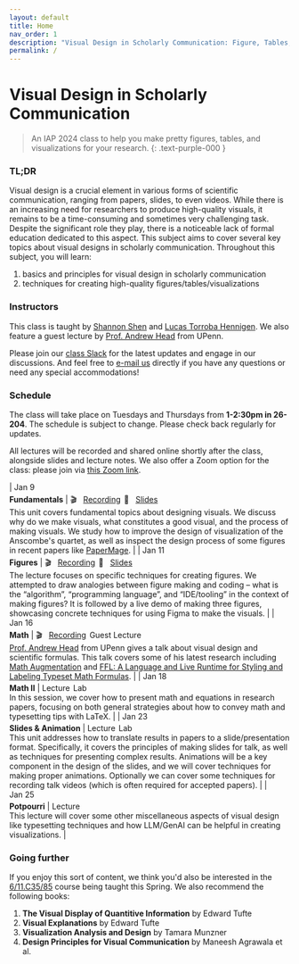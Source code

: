 ```yaml
---
layout: default
title: Home
nav_order: 1
description: "Visual Design in Scholarly Communication: Figure, Tables, Visualizations, and Beyond"
permalink: /
---
```


# Visual Design in Scholarly Communication

> An IAP 2024 class to help you make pretty figures, tables, and visualizations for your research.
{: .text-purple-000	}

<!-- IAP 2024
{: .label .label-blue }
Tue/Thu 1-2:30pm
{: .label .label-blue }
26-204
{: .label .label-blue } -->

### TL;DR

Visual design is a crucial element in various forms of scientific communication, ranging from papers, slides, to even videos. While there is an increasing need for researchers to produce high-quality visuals, it remains to be a time-consuming and sometimes very challenging task. Despite the significant role they play, there is a noticeable lack of formal education dedicated to this aspect. This subject aims to cover several key topics about visual designs in scholarly communication. Throughout this subject, you will learn: 
1. basics and principles for visual design in scholarly communication 
2. techniques for creating high-quality figures/tables/visualizations

### Instructors

This class is taught by [Shannon Shen](https://www.szj.io/) and [Lucas Torroba Hennigen](https://ltorroba.github.io/). We also feature a guest lecture by [Prof. Andrew Head](https://www.andrewhead.info/) from UPenn.

Please join our [class Slack](https://join.slack.com/t/better-visual/shared_invite/zt-2a2bjoizb-hiTF6jP6i0WqS69jqc~AJQ) for the latest updates and engage in our discussions. And feel free to [e-mail us](mailto:zjshen@mit.edu,lucastor@mit.edu) directly if you have any questions or need any special accommodations!

### Schedule
The class will take place on Tuesdays and Thursdays from **1-2:30pm in 26-204**. The schedule is subject to change. Please check back regularly for updates.

All lectures will be recorded and shared online shortly after the class, alongside slides and lecture notes. We also offer a Zoom option for the class: please join via [this Zoom link](https://mit.zoom.us/j/98891264144). 

| <span class="text-grey-dk-000" style="display: inline-block; margin: 0 2px 4px 0;">Jan 9</span><br>**Fundamentals** | <span class="label label-grey" style="margin: 0 2px 4px 0;">🎬&nbsp;&nbsp;&nbsp;<a href="https://www.youtube.com/watch?v=7SXmxuZ0gx4">Recording</a></span> <span class="label label-grey" style="margin: 0 2px 4px 0;">📑&nbsp;&nbsp;&nbsp;<a href="https://drive.google.com/file/d/1C7bIkCI9DSWXLFPE70KvfDO_xBKu6-jv/view?usp=sharing">Slides</a></span> <br> This unit covers fundamental topics about designing visuals. We discuss why do we make visuals, what constitutes a good visual, and the process of making visuals. We study how to improve the design of visualization of the Anscombe's quartet, as well as inspect the design process of some figures in recent papers like [PaperMage](https://aclanthology.org/2023.emnlp-demo.45.pdf). |
| <span class="text-grey-dk-000" style="display: inline-block; margin: 0 2px 4px 0;">Jan 11</span><br>**Figures** | <span class="label label-grey" style="margin: 0 2px 4px 0;">🎬&nbsp;&nbsp;&nbsp;<a href="https://www.youtube.com/watch?v=nae_0z_A0uc">Recording</a></span> <span class="label label-grey" style="margin: 0 2px 4px 0;">📑&nbsp;&nbsp;&nbsp;<a href="https://drive.google.com/file/d/1ihv8oeI53aKLXGciDWOKeMEBfS43op6Z/view?usp=sharing">Slides</a></span> <br> The lecture focuses on specific techniques for creating figures. We attempted to draw analogies between figure making and coding – what is the “algorithm”, “programming language”, and “IDE/tooling” in the context of making figures? It is followed by a live demo of making three figures, showcasing concrete techniques for using Figma to make the visuals. | 
| <span class="text-grey-dk-000" style="display: inline-block; margin: 0 2px 4px 0;">Jan 16</span><br>**Math** | <span class="label label-grey" style="margin: 0 2px 4px 0;">🎬&nbsp;&nbsp;&nbsp;<a href="https://www.youtube.com/watch?v=UeotcvUcQOk">Recording</a></span><span class="text-grey-dk-000" style="font-style: italic;"></span> <span class="label label-red" style="margin: 0 2px 4px 0;">Guest Lecture</span><br> [Prof. Andrew Head](https://andrewhead.info/) from UPenn gives a talk about visual design and scientific formulas. This talk covers some of his latest research including [Math Augmentation](https://andrewhead.info/assets/pdf/augmented-formulas.pdf) and [FFL: A Language and Live Runtime for Styling and Labeling Typeset Math Formulas](https://dl.acm.org/doi/fullHtml/10.1145/3586183.3606731). | 
| <span class="text-grey-dk-000" style="display: inline-block; margin: 0 2px 4px 0;">Jan 18</span><br>**Math II** | <span class="label label-green" style="margin: 0 2px 4px 0;">Lecture</span> <span class="label label-blue" style="margin: 0 2px 4px 0;">Lab</span> <br> In this session, we cover how to present math and equations in research papers, focusing on both general strategies about how to convey math and typesetting tips with LaTeX. | 
| <span class="text-grey-dk-000" style="display: inline-block; margin: 0 2px 4px 0;">Jan 23</span><br>**Slides & Animation** | <span class="label label-green" style="margin: 0 2px 4px 0;">Lecture</span> <span class="label label-blue" style="margin: 0 2px 4px 0;">Lab</span> <br> This unit addresses how to translate results in papers to a slide/presentation format. Specifically, it covers the principles of making slides for talk, as well as techniques for presenting complex results. Animations will be a key component in the design of the slides, and we will cover techniques for making proper animations. Optionally we can cover some techniques for recording talk videos (which is often required for accepted papers). |
| <span class="text-grey-dk-000" style="display: inline-block; margin: 0 2px 4px 0;">Jan 25</span><br>**Potpourri** | <span class="label label-green" style="margin: 0 2px 4px 0;">Lecture</span> <br> This lecture will cover some other miscellaneous aspects of visual design like typesetting techniques and how LLM/GenAI can be helpful in creating visualizations. |

<!-- IAP 2024, 1-2:30pm Tuesdays and Thursdays, room 26-204
{: .text-grey-dark-300	 }  -->

### Going further

If you enjoy this sort of content, we think you'd also be interested in the [6/11.C35/85](https://vis-society.github.io/) course being taught this Spring. We also recommend the following books:

1. **The Visual Display of Quantitive Information** by Edward Tufte
2. **Visual Explanations** by Edward Tufte
3. **Visualization Analysis and Design** by Tamara Munzner
4. **Design Principles for Visual Communication** by Maneesh Agrawala et al.
